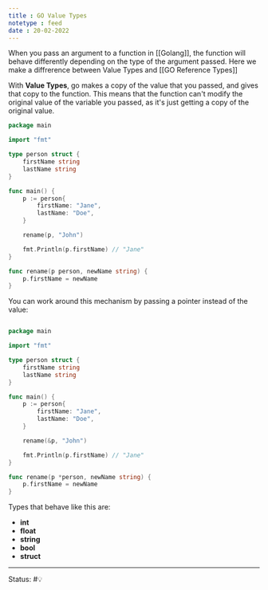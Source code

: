 ```yaml
---
title : GO Value Types
notetype : feed
date : 20-02-2022
---
```


When you pass an argument to a function in [[Golang]], the function will behave differently depending on the type of the argument passed. Here we make a diffrerence between Value Types and [[GO Reference Types]]

With **Value Types**, go makes a copy of the value that you passed, and gives that copy to the function. This means that the function can't modify the original value of the variable you passed, as it's just getting a copy of the original value.

```go
package main

import "fmt"

type person struct {
	firstName string
	lastName string
}

func main() {
	p := person{
		firstName: "Jane",
		lastName: "Doe",
	}

	rename(p, "John")

	fmt.Println(p.firstName) // "Jane"
}

func rename(p person, newName string) {
	p.firstName = newName
}

```

You can work around this mechanism by passing a pointer instead of the value:

```go

package main

import "fmt"

type person struct {
	firstName string
	lastName string
}

func main() {
	p := person{
		firstName: "Jane",
		lastName: "Doe",
	}

	rename(&p, "John")

	fmt.Println(p.firstName) // "Jane"
}

func rename(p *person, newName string) {
	p.firstName = newName
}

```

Types that behave like this are:
- **int**
- **float**
- **string**
- **bool**
- **struct**


-----

Status: #💡 

